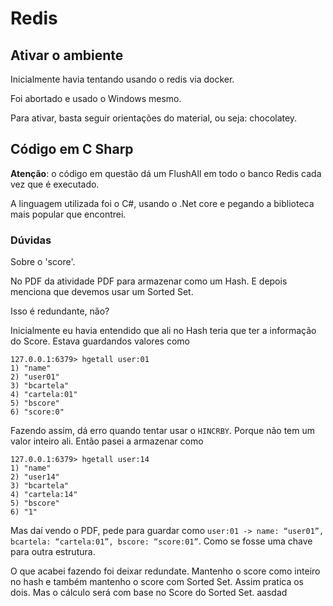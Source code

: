 # Redis

## Ativar o ambiente

Inicialmente havia tentando usando o redis via docker.

Foi abortado e usado o Windows mesmo.

Para ativar, basta seguir orientações do material, ou seja: chocolatey.

## Código em C Sharp

**Atenção**: o código em questão dá um FlushAll em todo o banco Redis cada vez que é executado.

A linguagem utilizada foi o C#, usando o .Net core e pegando a biblioteca mais popular que encontrei.

### Dúvidas

Sobre o 'score'.

No PDF da atividade PDF para armazenar como um Hash. E depois menciona que devemos usar um Sorted Set.

Isso é redundante, não?

Inicialmente eu havia entendido que ali no Hash teria que ter a informação do Score. Estava guardandos valores como

```redis
127.0.0.1:6379> hgetall user:01
1) "name"
2) "user01"
3) "bcartela"
4) "cartela:01"
5) "bscore"
6) "score:0"
```

Fazendo assim, dá erro quando tentar usar o `HINCRBY`. Porque não tem um valor inteiro ali. Então pasei a armazenar como

```redis
127.0.0.1:6379> hgetall user:14
1) "name"
2) "user14"
3) "bcartela"
4) "cartela:14"
5) "bscore"
6) "1"
```

Mas daí vendo o PDF, pede para guardar como `user:01 -> name: “user01”, bcartela: “cartela:01”, bscore: “score:01”`. Como se fosse uma chave para outra estrutura.

O que acabei fazendo foi deixar redundate. Mantenho o score como inteiro no hash e também mantenho o score com Sorted Set. Assim pratica os dois. Mas o cálculo será com base no Score do Sorted Set.   aasdad
